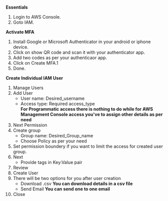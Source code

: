 **Essentials**
1. Login to AWS Console.
2. Goto IAM.

**Activate MFA**
1. Install Google or Microsoft Authenticator in your android or iphone device.
2. Click on show QR code and scan it with your authenticator app.
3. Add two codes as per your authenticaor app.
4. Click on Create MFA.1
5. Done.

**Create Individual IAM User**
1. Manage Users
2. Add User  
   * User name: Desired_username
   * Access type: Required access_type  
   **For Programmatic access there is nothing to do while for AWS Management Console access you've to assign other details as per need**
3. Next Permission  
4. Create group  
   * Group name: Desired_Group_name  
   * Choose Policy as per your need  
5. Set permission  boundery if you want to limit the access for created user group.  
6. Next  
   *  Provide tags in Key:Value pair  
7. Review  
8. Create User  
9. There will be two options for you after user creation  
   *  Download .csv  **You can download details in a csv file**  
   *  Send Email  **You can send one to one email**  
10. Close
